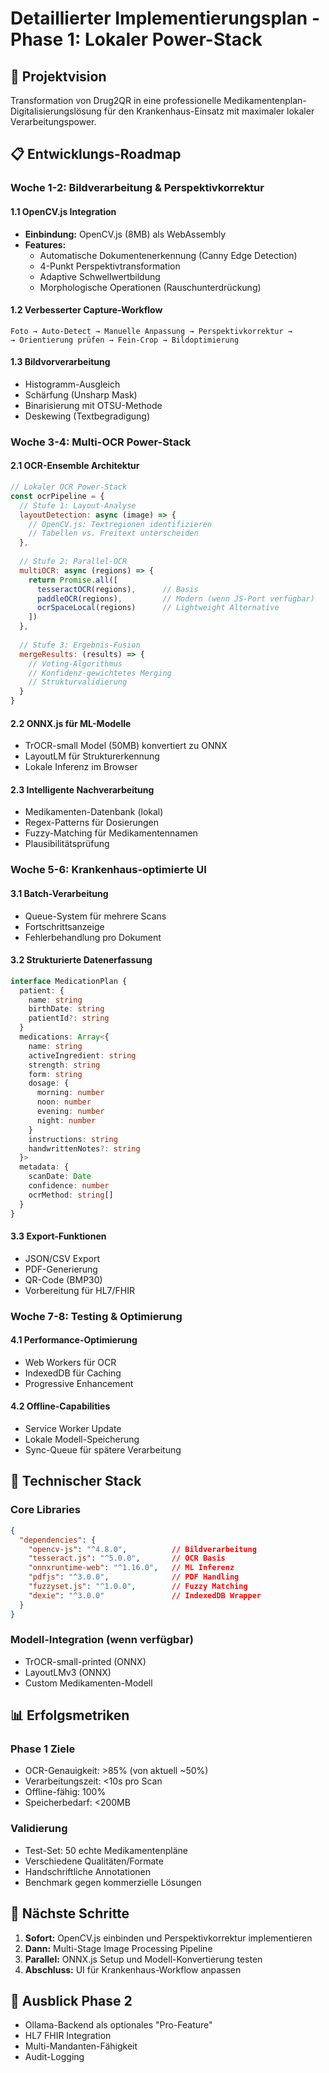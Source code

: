 # Detaillierter Implementierungsplan - Phase 1: Lokaler Power-Stack

## 🎯 Projektvision
Transformation von Drug2QR in eine professionelle Medikamentenplan-Digitalisierungslösung für den Krankenhaus-Einsatz mit maximaler lokaler Verarbeitungspower.

## 📋 Entwicklungs-Roadmap

### **Woche 1-2: Bildverarbeitung & Perspektivkorrektur**

#### 1.1 OpenCV.js Integration
- **Einbindung:** OpenCV.js (8MB) als WebAssembly
- **Features:**
  - Automatische Dokumentenerkennung (Canny Edge Detection)
  - 4-Punkt Perspektivtransformation
  - Adaptive Schwellwertbildung
  - Morphologische Operationen (Rauschunterdrückung)

#### 1.2 Verbesserter Capture-Workflow
```
Foto → Auto-Detect → Manuelle Anpassung → Perspektivkorrektur → 
→ Orientierung prüfen → Fein-Crop → Bildoptimierung
```

#### 1.3 Bildvorverarbeitung
- Histogramm-Ausgleich
- Schärfung (Unsharp Mask)
- Binarisierung mit OTSU-Methode
- Deskewing (Textbegradigung)

### **Woche 3-4: Multi-OCR Power-Stack**

#### 2.1 OCR-Ensemble Architektur
```javascript
// Lokaler OCR Power-Stack
const ocrPipeline = {
  // Stufe 1: Layout-Analyse
  layoutDetection: async (image) => {
    // OpenCV.js: Textregionen identifizieren
    // Tabellen vs. Freitext unterscheiden
  },
  
  // Stufe 2: Parallel-OCR
  multiOCR: async (regions) => {
    return Promise.all([
      tesseractOCR(regions),      // Basis
      paddleOCR(regions),         // Modern (wenn JS-Port verfügbar)
      ocrSpaceLocal(regions)      // Lightweight Alternative
    ])
  },
  
  // Stufe 3: Ergebnis-Fusion
  mergeResults: (results) => {
    // Voting-Algorithmus
    // Konfidenz-gewichtetes Merging
    // Strukturvalidierung
  }
}
```

#### 2.2 ONNX.js für ML-Modelle
- TrOCR-small Model (50MB) konvertiert zu ONNX
- LayoutLM für Strukturerkennung
- Lokale Inferenz im Browser

#### 2.3 Intelligente Nachverarbeitung
- Medikamenten-Datenbank (lokal)
- Regex-Patterns für Dosierungen
- Fuzzy-Matching für Medikamentennamen
- Plausibilitätsprüfung

### **Woche 5-6: Krankenhaus-optimierte UI**

#### 3.1 Batch-Verarbeitung
- Queue-System für mehrere Scans
- Fortschrittsanzeige
- Fehlerbehandlung pro Dokument

#### 3.2 Strukturierte Datenerfassung
```typescript
interface MedicationPlan {
  patient: {
    name: string
    birthDate: string
    patientId?: string
  }
  medications: Array<{
    name: string
    activeIngredient: string
    strength: string
    form: string
    dosage: {
      morning: number
      noon: number
      evening: number
      night: number
    }
    instructions: string
    handwrittenNotes?: string
  }>
  metadata: {
    scanDate: Date
    confidence: number
    ocrMethod: string[]
  }
}
```

#### 3.3 Export-Funktionen
- JSON/CSV Export
- PDF-Generierung
- QR-Code (BMP30)
- Vorbereitung für HL7/FHIR

### **Woche 7-8: Testing & Optimierung**

#### 4.1 Performance-Optimierung
- Web Workers für OCR
- IndexedDB für Caching
- Progressive Enhancement

#### 4.2 Offline-Capabilities
- Service Worker Update
- Lokale Modell-Speicherung
- Sync-Queue für spätere Verarbeitung

## 🔧 Technischer Stack

### Core Libraries
```json
{
  "dependencies": {
    "opencv-js": "^4.8.0",          // Bildverarbeitung
    "tesseract.js": "^5.0.0",       // OCR Basis
    "onnxruntime-web": "^1.16.0",   // ML Inferenz
    "pdfjs": "^3.0.0",              // PDF Handling
    "fuzzyset.js": "^1.0.0",        // Fuzzy Matching
    "dexie": "^3.0.0"               // IndexedDB Wrapper
  }
}
```

### Modell-Integration (wenn verfügbar)
- TrOCR-small-printed (ONNX)
- LayoutLMv3 (ONNX)
- Custom Medikamenten-Modell

## 📊 Erfolgsmetriken

### Phase 1 Ziele
- OCR-Genauigkeit: >85% (von aktuell ~50%)
- Verarbeitungszeit: <10s pro Scan
- Offline-fähig: 100%
- Speicherbedarf: <200MB

### Validierung
- Test-Set: 50 echte Medikamentenpläne
- Verschiedene Qualitäten/Formate
- Handschriftliche Annotationen
- Benchmark gegen kommerzielle Lösungen

## 🚀 Nächste Schritte

1. **Sofort:** OpenCV.js einbinden und Perspektivkorrektur implementieren
2. **Dann:** Multi-Stage Image Processing Pipeline
3. **Parallel:** ONNX.js Setup und Modell-Konvertierung testen
4. **Abschluss:** UI für Krankenhaus-Workflow anpassen

## 🔮 Ausblick Phase 2
- Ollama-Backend als optionales "Pro-Feature"
- HL7 FHIR Integration
- Multi-Mandanten-Fähigkeit
- Audit-Logging